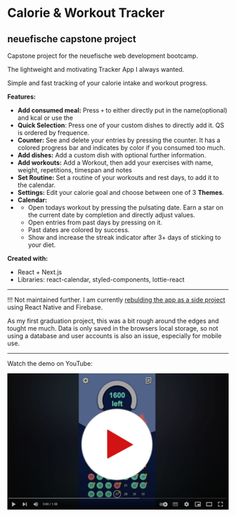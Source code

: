 # Calorie & Workout Tracker

## neuefische capstone project

Capstone project for the neuefische web development bootcamp.

The lightweight and motivating Tracker App I always wanted.

Simple and fast tracking of your calorie intake and workout progress.

**Features:**
- **Add consumed meal:** Press ```+``` to either directly put in the name(optional) and kcal or use the
- **Quick Selection**: Press one of your custom dishes to directly add it. QS is ordered by frequence.
- **Counter:** See and delete your entries by pressing the counter. It has a colored progress bar and indicates by color if you consumed too much.
- **Add dishes:** Add a custom dish with optional further information.
- **Add workouts:** Add a Workout, then add your exercises with name, weight, repetitions, timespan and notes
- **Set Routine:** Set a routine of your workouts and rest days, to add it to the calendar.
- **Settings:** Edit your calorie goal and choose between one of 3 **Themes**.
- **Calendar:**
- - Open todays workout by pressing the pulsating date. Earn a star on the current date by completion and directly adjust values.
  - Open entries from past days by pressing on it.
  - Past dates are colored by success.
  - Show and increase the streak indicator after 3+ days of sticking to your diet.

**Created with:**
- React + Next.js
- Libraries: react-calendar, styled-components, lottie-react

---

!!! Not maintained further. I am currently [rebulding the app as a side project](https://github.com/WE-Kaito/calorie-and-workout-tracker-mobile) using React Native and Firebase.  

As my first graduation project, this was a bit rough around the edges and tought me much. 
Data is only saved in the browsers local storage, so not using a database and user accounts is also an issue, especially for mobile use.

---

Watch the demo on YouTube:

[![trackerVideo](./assets/thumbnail.jpg)](https://www.youtube.com/watch?v=C5IOIIUKorI)
